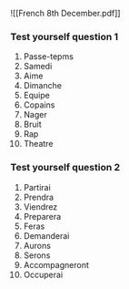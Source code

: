 ![[French 8th December.pdf]]

### Test yourself question 1
1. Passe-tepms
2. Samedi
3. Aime
4. Dimanche
5. Equipe
6. Copains
7. Nager
8. Bruit
9. Rap
10. Theatre

### Test yourself question 2
1. Partirai
2. Prendra
3. Viendrez
4. Preparera
5. Feras
6. Demanderai
7. Aurons
8. Serons
9. Accompagneront
10. Occuperai